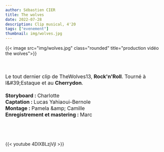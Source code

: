 ```yaml
---
author: Sébastien CIER
title: The wolves
date: 2022-07-28
description: Clip musical, 4'20
tags: ["evenement"]
thumbnail: img/wolves.jpg
---
```


{{< image src="img/wolves.jpg" class="rounded" title="production vidéo the wolves">}}

<p style='margin:0cm;font-size:16px;'>&nbsp;</p>
<p style='margin:0cm;font-size:16px;'>&nbsp;</p>
<p style='margin:0cm;font-size:16px;'>Le tout dernier clip de TheWolves13, <strong><b>Rock'n'Roll</b></strong>. Tourn&eacute; &agrave; l&amp;#39;Estaque et au <strong><b>Cherrydon</b></strong>.</p>
<p style='margin:0cm;font-size:16px;'>&nbsp;</p>
<p style='margin:0cm;font-size:16px;'><strong>Storyboard : </strong>Charlotte</p>
<p style='margin:0cm;font-size:16px;'><strong>Captation : </strong>Lucas Yahiaoui-Bernole</p>
<p style='margin:0cm;font-size:16px;'><strong>Montage : </strong>Pamela &amp;amp; Camille</p>
<p style='margin:0cm;font-size:16px;'><strong>Enregistrement et mastering : </strong>Marc</p>
<p style='margin:0cm;font-size:16px;'>&nbsp;</p>
<p style='margin:0cm;font-size:16px;'>&nbsp;</p>
<p style='margin:0cm;font-size:16px;'>&nbsp;</p>

{{< youtube 4DlXBLzjVjI >}}


